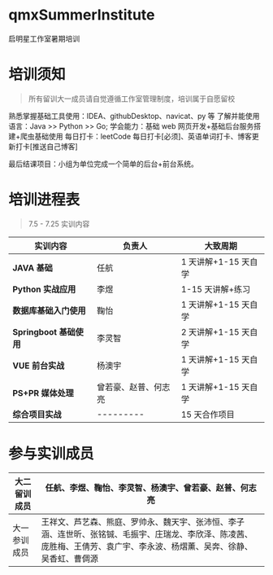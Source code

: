 # qmxSummerInstitute

启明星工作室暑期培训

# 培训须知

> 所有留训大一成员请自觉遵循工作室管理制度，培训属于自愿留校

熟悉掌握基础工具使用：IDEA、githubDesktop、navicat、py 等
了解并能使用语言：Java >> Python >> Go;
学会能力：基础 web 网页开发+基础后台服务搭建+爬虫基础使用
每日打卡：leetCode 每日打卡[必须]、英语单词打卡、博客更新打卡[推送自己博客]

最后结课项目：小组为单位完成一个简单的后台+前台系统。

# 培训进程表

> 7.5 - 7.25 实训内容

| 实训内容                | 负责人               | 大致周期             |
| ----------------------- | -------------------- | -------------------- |
| **JAVA 基础**           | 任航                 | 1 天讲解+1-15 天自学 |
| **Python 实战应用**     | 李煜                 | 1-15 天讲解+练习     |
| **数据库基础入门使用**  | 鞠怡                 | 1 天讲解+1-15 天自学 |
| **Springboot 基础使用** | 李灵智               | 2 天讲解+1-15 天自学 |
| **VUE 前台实战**        | 杨澳宇               | 1 天讲解+1-15 天自学 |
| **PS+PR 媒体处理**      | 曾若豪、赵普、何志亮 | 1 天讲解+1-15 天自学 |
| **综合项目实战**        | ---------            | 15 天合作项目        |

# 参与实训成员

| 大二留训成员 | 任航、李煜、鞠怡、李灵智、杨澳宇、曾若豪、赵普、何志亮                                                                                                                   |
| ------------ | ------------------------------------------------------------------------------------------------------------------------------------------------------------------------ |
| 大一参训成员 | 王祥文、芦艺森、熊庭、罗帅永、魏天宇、张沛恒、李子涵、连世昕、张铭铖、毛振宇、庄瑞龙、李欣泽、陈凌茜、庞胜梅、王倩芳、袁广宇、李永波、杨熠薰、吴奔、徐静、吴香虹、曹倜源 |
